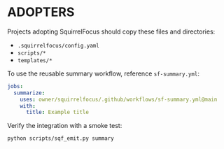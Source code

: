 # ADOPTERS

Projects adopting SquirrelFocus should copy these files and directories:

- `.squirrelfocus/config.yaml`
- `scripts/*`
- `templates/*`

To use the reusable summary workflow, reference `sf-summary.yml`:

```yaml
jobs:
  summarize:
    uses: owner/squirrelfocus/.github/workflows/sf-summary.yml@main
    with:
      title: Example title
```

Verify the integration with a smoke test:

```bash
python scripts/sqf_emit.py summary
```
